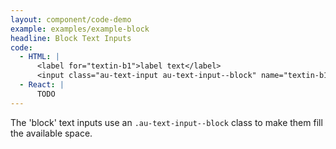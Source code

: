 ```yaml
---
layout: component/code-demo
example: examples/example-block
headline: Block Text Inputs
code:
  - HTML: |
      <label for="textin-b1">label text</label>
      <input class="au-text-input au-text-input--block" name="textin-b1" id="textin-b1" type="text" value="">
  - React: |
      TODO
---
```


The 'block' text inputs use an `.au-text-input--block` class to make them fill the available space.
